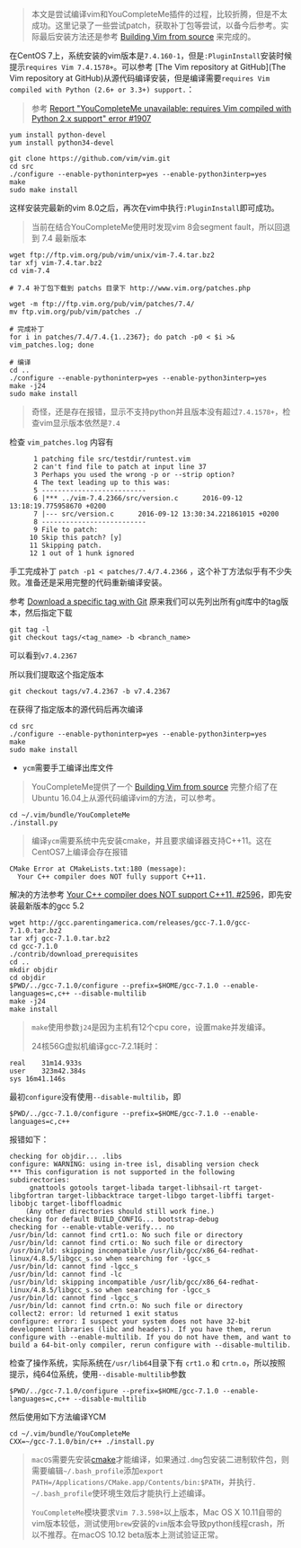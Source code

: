 > 本文是尝试编译vim和YouCompleteMe插件的过程，比较折腾，但是不太成功。这里记录了一些尝试patch，获取补丁包等尝试，以备今后参考。实际最后安装方法还是参考 [Building Vim from source](https://github.com/Valloric/YouCompleteMe/wiki/Building-Vim-from-source) 来完成的。

在CentOS 7上，系统安装的vim版本是`7.4.160-1`，但是`:PluginInstall`安装时候提示`requires Vim 7.4.1578+`。可以参考 [The Vim repository at GitHub](The Vim repository at GitHub)从源代码编译安装，但是编译需要`requires Vim compiled with Python (2.6+ or 3.3+) support.`：

> 参考 [Report "YouCompleteMe unavailable: requires Vim compiled with Python 2.x support" error #1907](https://github.com/Valloric/YouCompleteMe/issues/1907)

```
yum install python-devel
yum install python34-devel

git clone https://github.com/vim/vim.git
cd src
./configure --enable-pythoninterp=yes --enable-python3interp=yes
make
sudo make install
```

这样安装完最新的vim 8.0之后，再次在vim中执行`:PluginInstall`即可成功。

> 当前在结合YouCompleteMe使用时发现vim 8会segment fault，所以回退到 7.4 最新版本

```
wget ftp://ftp.vim.org/pub/vim/unix/vim-7.4.tar.bz2
tar xfj vim-7.4.tar.bz2
cd vim-7.4

# 7.4 补丁包下载到 patchs 目录下 http://www.vim.org/patches.php

wget -m ftp://ftp.vim.org/pub/vim/patches/7.4/
mv ftp.vim.org/pub/vim/patches ./

# 完成补丁
for i in patches/7.4/7.4.{1..2367}; do patch -p0 < $i >& vim_patches.log; done

# 编译
cd ..
./configure --enable-pythoninterp=yes --enable-python3interp=yes
make -j24
sudo make install
```

> 奇怪，还是存在报错，显示不支持python并且版本没有超过`7.4.1578+`，检查vim显示版本依然是`7.4`

检查 `vim_patches.log` 内容有

```
      1 patching file src/testdir/runtest.vim
      2 can't find file to patch at input line 37
      3 Perhaps you used the wrong -p or --strip option?
      4 The text leading up to this was:
      5 --------------------------
      6 |*** ../vim-7.4.2366/src/version.c      2016-09-12 13:18:19.775958670 +0200
      7 |--- src/version.c      2016-09-12 13:30:34.221861015 +0200
      8 --------------------------
      9 File to patch:
     10 Skip this patch? [y]
     11 Skipping patch.
     12 1 out of 1 hunk ignored
```

手工完成补丁 `patch -p1 < patches/7.4/7.4.2366` ，这个补丁方法似乎有不少失败。准备还是采用完整的代码重新编译安装。

参考 [Download a specific tag with Git](https://stackoverflow.com/questions/791959/download-a-specific-tag-with-git) 原来我们可以先列出所有git库中的tag版本，然后指定下载

```
git tag -l
git checkout tags/<tag_name> -b <branch_name>
```

可以看到`v7.4.2367`

所以我们提取这个指定版本

```
git checkout tags/v7.4.2367 -b v7.4.2367
```

在获得了指定版本的源代码后再次编译

```
cd src
./configure --enable-pythoninterp=yes --enable-python3interp=yes
make
sudo make install
```

* `ycm`需要手工编译出库文件

> YouCompleteMe提供了一个 [Building Vim from source](https://github.com/Valloric/YouCompleteMe/wiki/Building-Vim-from-source) 完整介绍了在Ubuntu 16.04上从源代码编译vim的方法，可以参考。

```
cd ~/.vim/bundle/YouCompleteMe
./install.py
```

> 编译`ycm`需要系统中先安装cmake，并且要求编译器支持C++11。这在CentOS7上编译会存在报错

```
CMake Error at CMakeLists.txt:180 (message):
  Your C++ compiler does NOT fully support C++11.
```

解决的方法参考 [Your C++ compiler does NOT support C++11. #2596](https://github.com/Valloric/YouCompleteMe/issues/2596)，即先安装最新版本的gcc 5.2

```
wget http://gcc.parentingamerica.com/releases/gcc-7.1.0/gcc-7.1.0.tar.bz2
tar xfj gcc-7.1.0.tar.bz2
cd gcc-7.1.0
./contrib/download_prerequisites
cd ..
mkdir objdir
cd objdir
$PWD/../gcc-7.1.0/configure --prefix=$HOME/gcc-7.1.0 --enable-languages=c,c++ --disable-multilib
make -j24
make install
```

> `make`使用参数`j24`是因为主机有12个cpu core，设置make并发编译。
>
> 24核56G虚拟机编译gcc-7.2.1耗时：

```
real	31m14.933s
user	323m42.384s
sys	16m41.146s
```

最初`configure`没有使用`--disable-multilib`，即

```
$PWD/../gcc-7.1.0/configure --prefix=$HOME/gcc-7.1.0 --enable-languages=c,c++
```

报错如下：

```
checking for objdir... .libs
configure: WARNING: using in-tree isl, disabling version check
*** This configuration is not supported in the following subdirectories:
     gnattools gotools target-libada target-libhsail-rt target-libgfortran target-libbacktrace target-libgo target-libffi target-libobjc target-liboffloadmic
    (Any other directories should still work fine.)
checking for default BUILD_CONFIG... bootstrap-debug
checking for --enable-vtable-verify... no
/usr/bin/ld: cannot find crt1.o: No such file or directory
/usr/bin/ld: cannot find crti.o: No such file or directory
/usr/bin/ld: skipping incompatible /usr/lib/gcc/x86_64-redhat-linux/4.8.5/libgcc_s.so when searching for -lgcc_s
/usr/bin/ld: cannot find -lgcc_s
/usr/bin/ld: cannot find -lc
/usr/bin/ld: skipping incompatible /usr/lib/gcc/x86_64-redhat-linux/4.8.5/libgcc_s.so when searching for -lgcc_s
/usr/bin/ld: cannot find -lgcc_s
/usr/bin/ld: cannot find crtn.o: No such file or directory
collect2: error: ld returned 1 exit status
configure: error: I suspect your system does not have 32-bit development libraries (libc and headers). If you have them, rerun configure with --enable-multilib. If you do not have them, and want to build a 64-bit-only compiler, rerun configure with --disable-multilib.
```

检查了操作系统，实际系统在`/usr/lib64`目录下有 `crt1.o` 和 `crtn.o`，所以按照提示，纯64位系统，使用`--disable-multilib`参数

```
$PWD/../gcc-7.1.0/configure --prefix=$HOME/gcc-7.1.0 --enable-languages=c,c++ --disable-multilib
```

然后使用如下方法编译YCM

```
cd ~/.vim/bundle/YouCompleteMe
CXX=~/gcc-7.1.0/bin/c++ ./install.py
```

> `macOS`需要先安装[cmake](https://cmake.org/install/)才能编译，如果通过`.dmg`包安装二进制软件包，则需要编辑`~/.bash_profile`添加`export PATH=/Applications/CMake.app/Contents/bin:$PATH`，并执行`. ~/.bash_profile`使环境生效后才能执行上述编译。
>
> `YouCompleteMe`模块要求`Vim 7.3.598+`以上版本，Mac OS X 10.11自带的vim版本较低，测试使用`brew`安装的`vim`版本会导致python线程crash，所以不推荐。在macOS 10.12 beta版本上测试验证正常。